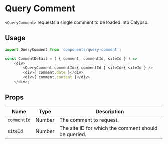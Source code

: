 Query Comment
=============

`<QueryComment>` requests a single comment to be loaded into Calypso.

## Usage

```js
import QueryComment from 'components/query-comment';

const CommentDetail = ( { comment, commentId, siteId } ) =>
	<div>
		<QueryComment commentId={ commentId } siteId={ siteId } />
		<div>{ comment.date }</div>
		<div>{ comment.content }</div>
	</div>;
```

## Props

| Name | Type | Description |
| --- | --- | --- |
| `commentId` | Number | The comment to request. |
| `siteId` | Number | The site ID for which the comment should be queried. |

